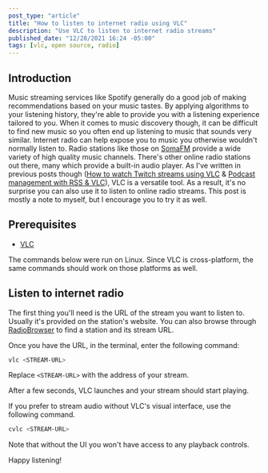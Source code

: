 ```yaml
---
post_type: "article" 
title: "How to listen to internet radio using VLC"
description: "Use VLC to listen to internet radio streams"
published_date: "12/28/2021 16:24 -05:00"
tags: [vlc, open source, radio]
---
```


## Introduction

Music streaming services like Spotify generally do a good job of making recommendations based on your music tastes. By applying algorithms to your listening history, they're able to provide you with a listening experience tailored to you. When it comes to music discovery though, it can be difficult to find new music so you often end up listening to music that sounds very similar. Internet radio can help expose you to music you otherwise wouldn't normally listen to. Radio stations like those on [SomaFM](https://somafm.com/) provide a wide variety of high quality music channels. There's other online radio stations out there, many which provide a built-in audio player. As I've written in previous posts though ([How to watch Twitch streams using VLC](/posts/how-to-watch-twitch-using-vlc/) & [Podcast management with RSS & VLC](/notes/rss-vlc-podcast-management)), VLC is a versatile tool. As a result, it's no surprise you can also use it to listen to online radio streams. This post is mostly a note to myself, but I encourage you to try it as well. 

## Prerequisites

- [VLC](https://www.videolan.org/index.html)

The commands below were run on Linux. Since VLC is cross-platform, the same commands should work on those platforms as well. 

## Listen to internet radio

The first thing you'll need is the URL of the stream you want to listen to. Usually it's provided on the station's website. You can also browse through [RadioBrowser](https://www.radio-browser.info/) to find a station and its stream URL.

Once you have the URL, in the terminal, enter the following command:

```bash
vlc <STREAM-URL>
```

Replace `<STREAM-URL>` with the address of your stream.

After a few seconds, VLC launches and your stream should start playing.

If you prefer to stream audio without VLC's visual interface, use the following command.

```bash
cvlc <STREAM-URL>
```

Note that without the UI you won't have access to any playback controls. 

Happy listening! 

